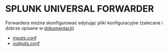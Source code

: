 # SPLUNK UNIVERSAL FORWARDER

Forwardera można skonfigurować edytując pliki konfiguracyjne (zalecane i dobrze opisane w [dokumentacji](https://docs.splunk.com/Documentation/Splunk/6.5.2/Admin/Howtousethismanual))
- [inputs.conf](https://docs.splunk.com/Documentation/Splunk/6.5.2/Admin/Inputsconf)
- [outputs.conf](https://docs.splunk.com/Documentation/Splunk/6.5.2/Admin/Outputsconf)
